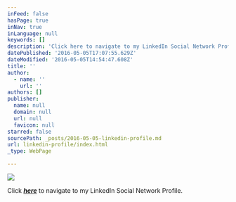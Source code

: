 ```yaml
---
inFeed: false
hasPage: true
inNav: true
inLanguage: null
keywords: []
description: 'Click here to navigate to my LinkedIn Social Network Profile. '
datePublished: '2016-05-05T17:07:55.629Z'
dateModified: '2016-05-05T14:54:47.608Z'
title: ''
author:
  - name: ''
    url: ''
authors: []
publisher:
  name: null
  domain: null
  url: null
  favicon: null
starred: false
sourcePath: _posts/2016-05-05-linkedin-profile.md
url: linkedin-profile/index.html
_type: WebPage

---
```

![](https://s3-us-west-2.amazonaws.com/the-grid-img/p/d26fe77c02358b24a194e8a4e4f7ebbbb4600936.png)

Click [**_here_**][0] to navigate to my LinkedIn Social Network Profile. 

[0]: https://www.linkedin.com/in/ryan-moyen-756a7435